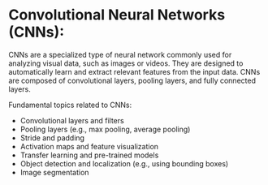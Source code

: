 # Convolutional Neural Networks (CNNs):

CNNs are a specialized type of neural network commonly used for analyzing visual data, such as images or videos. They are designed to automatically learn and extract relevant features from the input data. CNNs are composed of convolutional layers, pooling layers, and fully connected layers.

Fundamental topics related to CNNs:

- Convolutional layers and filters
- Pooling layers (e.g., max pooling, average pooling)
- Stride and padding
- Activation maps and feature visualization
- Transfer learning and pre-trained models
- Object detection and localization (e.g., using bounding boxes)
- Image segmentation
